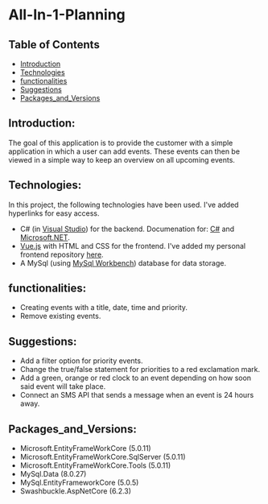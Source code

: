 # All-In-1-Planning
## Table of Contents
* [Introduction](#Introduction)
* [Technologies](#Technologies)
* [functionalities](#functionalities)
* [Suggestions](#Suggestions)
* [Packages_and_Versions](#Packages_and_Versions)

## Introduction:
The goal of this application is to provide the customer with a simple application in which a user can add events.
These events can then be viewed in a simple way to keep an overview on all upcoming events.

## Technologies:
In this project, the following technologies have been used. I've added hyperlinks for easy access.
- C# (in [Visual Studio](https://visualstudio.microsoft.com/downloads/)) for the backend. Documenation for: [C#](https://docs.microsoft.com/en-us/dotnet/csharp/) and [Microsoft.NET](https://docs.microsoft.com/en-us/aspnet/core/?view=aspnetcore-6.0).
- [Vue.js](https://vuejs.org/) with HTML and CSS for the frontend. I've added my personal frontend repository [here](https://github.com/YZBrian/PlannerFrontend).
- A MySql (using [MySql Workbench](https://dev.mysql.com/downloads/workbench/)) database for data storage.

## functionalities:
- Creating events with a title, date, time and priority.
- Remove existing events.

## Suggestions:
- Add a filter option for priority events.
- Change the true/false statement for priorities to a red exclamation mark.
- Add a green, orange or red clock to an event depending on how soon said event will take place.
- Connect an SMS API that sends a message when an event is 24 hours away.

## Packages_and_Versions:
- Microsoft.EntityFrameWorkCore (5.0.11)
- Microsoft.EntityFrameWorkCore.SqlServer (5.0.11)
- Microsoft.EntityFrameWorkCore.Tools (5.0.11)
- MySql.Data  (8.0.27)
- MySql.EntityFrameworkCore (5.0.5)
- Swashbuckle.AspNetCore (6.2.3)
